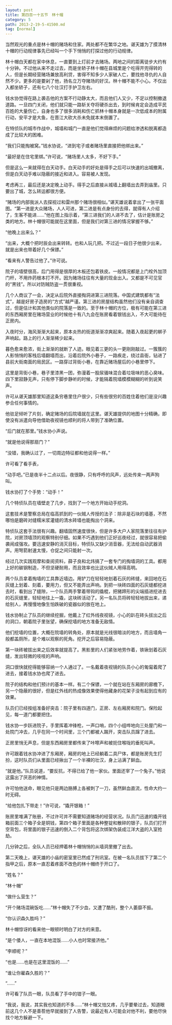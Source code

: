```yaml
---
layout: post
title: 第四百一十五节　林十帽
category: 5
path: 2013-2-19-5-41500.md
tag: [normal]
---
```


当然观光的重点是林十帽的赌场和住家。两处都不在繁华之地。谌天雄为了摸清林十帽的行动规律事先已经叫一个手下悄悄的打探过他的行动规律。

林十帽白天都在家中休息，一直要到上灯前才去赌场。两地之间的距离徒步大约有十分钟。不过他从来不走过去，而是坐轿子林十帽在县城里是个吃得开兜得转的人，但是长期经营赌场兼放高利贷，害得不知多少人家破人亡，要找他寻仇的人自然不少。更多的是要剁了他，扬名立万夺赌场的好汉。林十帽不能不小心。不仅出入都坐轿子，还有七八个壮汉打手护卫左右。

钱水协觉得在路上袭击他的方案不行动静太大，而且他们人又少，不足以控制撤退道路。一旦四门关闭，他们就只能一路斩关夺将硬杀出去，到时候肯定会造成平民百姓的大量伤亡，自身也多了很多消耗和伤亡抓林十帽本身就是一次低成本的附属行动，安平才是大鱼，在晋江大砍大杀未免就本末倒置了。

在特侦队的城市作战中，城墙和城门一直是他们觉得麻烦的问题给渗透和脱离都造成了比较大的困难。

“我们只能掏被窝。”钱水协说，“进到宅子或者赌场里直接把他绑出来。”

“最好是在住宅里绑。”许可说，“赌场里人太多，不好下手。”

但是这么一来就得在白天动手。白天动手的好处是得手之后可以快速的出城撤离，但是白天动手难以隐蔽的接近和进入。容易被人发现。

考虑再三，最后还是决定晚上动手。得手之后直接从城墙上翻墙出去弄到庙里。只要出了城，怎么转运都很方便。

“赌场的内部我派人去探视过和雷州那个赌场很相似。”谌天雄说着拿出了一张平面图。“第一进是大众赌场，人人可进，第二进是有点身份的去得，就得有人介绍了，生客不能进……”他在图上指示着，“第三进我们的人进不去了，估计是账房之类的地方。林十帽很可能就在这里面，但是我们对第三进的情况掌握不够。”

“他晚上出来么？”

“出来，大概个把时辰会出来转转。也和人玩几把。不过近一段日子他很少出来，就是出来也带着好几个保镖。”

“看来有人警告过他了。”许可说。

院子的墙壁很高，后门用得是很厚的木板还包着铁皮。一般情况都是上门栓外加顶门杆，不用炸药根本打不开。因为赌场往往有大量的现金出入。又都是不可见官的“黑钱”。所以对防贼防盗一贯很重视。

几个人商议了一会，决定从后院外直接掏洞进第三进院落。中国式建筑都有“法式”，越是好房子造房的“方式”越严谨。第三进的房屋结构虽然他们没有亲自调查过，但是估计和其他类似的院落是一致的。至于林十帽的方位，极有可能在第三进的东西厢房里在赌场营业的时候他十有八九会在账房看着银钱出入，不大可能待在正房内。

入夜时分，海风渐渐大起来，原本炎热的街道渐渐凉爽起来。随着入夜起更的梆子声响起。路上的行人渐渐稀少起来。

暮色愈来愈浓，街上渐渐的就断了人迹。眼见着三更的头一更刚刚敲过。一簇簇的人影悄悄的客栈后墙翻墙而出，沿着后院外小巷子，一路疾走，绕过县衙，钻进了县前大街南面的局民区。一路穿过背街小巷，在靠近赌场屋后的小巷里停下。

这里是背街小巷，巷子里漆黑一团，弥漫着一股尿骚味混合着垃圾味的恶心臭味。四下里寂静无声，只有停下脚步静听的时候，才能隔着院墙模模糊糊的听到说笑声。

许可从谌天雄那里知道这条穷巷里住户很少，只有些很穷的百姓住着他们是没兴趣参合任何事情的。

他驻足倾听了片刻，确定赌场的后院墙就在这里。谌天雄提供的地图十分精确，即使没有派遣向导他借助夜视镜也顺利的将人带到了准确位置。

“后门就在那里。”钱水协小声说。

“就是他说得那扇门？”

“没错，我确认过了，一切周边特征都和他说得一样。”

许可看了看手表，

“动手吧。”已是夜半十二点以后。夜很静，只有呼呼的风声，远处传来一两声狗叫。

钱水协打了个手势：“动手！”

几个特侦队员在墙壁走了几步，找到了一个地方开始动手挖洞。

这套技术是警察总局在临高抓到的一伙贼人传授的法子：除非是石块的墙基，不然哪怕是磨砖对缝糯米浆灌缝的清水砖墙也能掏出个洞来。

特侦队这套手法很有兴趣。翻墙固然速度很快，但是许多大户人家院落里往往有护院，对房顶墙顶的观察特别仔细。如果不巧遇到他们正好巡夜经过，就很容易把偷袭闹成强攻。要迅速安静的消灭目标，特侦队又缺少消音器，无法给自动武器消声。用弩箭射速太慢，仓促之间只能射一次。

经过几次实践观摩和查阅资料，薛子良和北炜搞了一套专门的掏墙洞的工具。都用上好的碳钢制造，不但坚硬耐用，而且效率也比这伙贼人用得高明。

两个队员拿着掏墙的工具靠近墙边。用铲刀在轻轻地划着石灰的砖缝，来回地在石灰缝上划着、刻着，要用力，但又不能弄出声响。到把一块砖四面的石灰缝都挖进去时，看到出了缝隙，一个队员两手擎着带钩的撬棍，把猪蹄形的尖端插进挖进去的石灰缝里，轻轻地往上一撬，这块砖活动了。另一名队员将砖轻轻地拔出来，递给别人，再慢慢地像生怕跌破的瓷器似的放在地上。

钱水协制止了队员的继续挖掘，他戴上了红外线夜视镜，小心的趴在砖头拔出之后的洞口，朝着院子里张望，确保挖墙的地方准备无敌情。

他们挖墙的位置，大概在院墙的转角处，原本就是光线很暗淡的地方，而且墙角一般都盖厕所，是个难以观察的死角。挖开之后容易隐蔽。

第一块砖被拔出来之后效率就提高了。黑影里的人们紧张地劳作着，铁锹划着石灰缝，发出轻微的吱吱的声响。

洞口很快就挖得能够容纳一个人通过了。一名戴着夜视镜的队员小心的匍匐着爬了进去，接着钱水协也爬了进去。

院子的结构和他们预计的基本一样。有二个保镖，一个就在站在东厢房的廊檐下，另一个隐蔽的很好，但是红外线的热成像效果使得他藏身的花架子没有起到应有的效果。

队员们已经按组准备好突击：院子里有四道门，正房、左右厢房和院门。保险起见，每一道门都要把住。

钱水协一步跃进院子，手里挥着冲锋枪，一声口哨，四个小组哗地向三处屋门和一处院门冲去，几乎在同一个时间里，三个门都被人踹开，突击队员蹿了进去。

正房里悄无声息，但是东西厢房里都传来了咔嚓声和被扼住喉咙的垂死叫声。

许可跟着钱水协冲进了东厢房，厢房的地上已经躺着二具尸体，都是账房先生打扮，这时队员们从里面已经揪出了一个半裸的壮汉，身上沾满了鲜血。

“就是他。”队员说道，“要反抗，不得已给了他一家伙。里面还宰了一个兔子。”他说这露出了厌恶的神情。

许可怕他送命，眼见他只是两边胳膊上各被刺了一刀，虽然鲜血直流，性命大约一时无碍。

“给他包扎下带走！”许可说，“撬开银箱！”

账房里堆满了账册，不过许可并不需要知道赌场的经营状况。队员门迅速的撬开钱箱前面三个箱子全是铜钱，第四个箱子里面是各种整锭和散碎的银子，队员们打开空背包，将里面的银子迅速的倒入二个背包将这次绑架伪装成江洋大盗的入室抢劫。

几分钟之后，全队人员已经押着林十帽悄悄的从墙洞里撤了出去。

第二天晚上，谌天雄的小庙的密室里已然成了刑讯室。在被一名队员拔下了第二个指甲之后，原本一直忍着疼面不改色的林十帽终于开口了。

“姓名？”

“林十帽”

“做什么营生？”

“开个赌场混碗饭吃……”林十帽失了不少血，又遭了酷刑，整个人萎靡不振。

“你认识森久胜吗？”

林十帽惊讶的看来他一眼顿时明白了对方的来意。

“是个倭人，一直在本地混饭……小人也时常接济他。”

“李顺呢？”

“也是……也是在这里混饭的……”

“谁让你雇森久胜的？”

“……”

许可看了队员一眼，队员看了手中的钳子一眼。

“我说，我说，其实我也知道的不多……”林十帽又怕又疼，几乎要晕过去，知道眼前这几个人不是善茬他早就接到了人告警，说最近有人可能会对他不利，要他尽快找个地方躲避一下。
